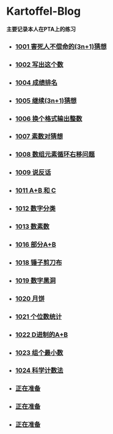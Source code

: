 # Kartoffel-Blog
**主要记录本人在PTA上的练习**

 * ### [1001 害死人不偿命的(3n+1)猜想 ](https://github.com/Kartoffel-chen/Blog-PTA/blob/master/Blog/2019-12-20%20PTA1001.md)
 * ### [1002 写出这个数 ](https://github.com/Kartoffel-chen/Blog-PTA/blob/master/Blog/2019-12-20%20PTA1002.md)
 * ### [1004 成绩排名](https://github.com/Kartoffel-chen/Blog-PTA/blob/master/Blog/2019-12-20%20PTA1004.md)
 * ### [1005 继续(3n+1)猜想](https://github.com/Kartoffel-chen/Blog-PTA/blob/master/Blog/2019-12-20%20PTA1005.md)
 * ### [1006 换个格式输出整数](https://github.com/Kartoffel-chen/Blog-PTA/blob/master/Blog/2019-12-20%20PTA1006.md)
 * ### [1007 素数对猜想](https://github.com/Kartoffel-chen/Blog-PTA/blob/master/Blog/2019-12-27%20PTA1007.md)
 * ### [1008 数组元素循环右移问题](https://github.com/Kartoffel-chen/Blog-PTA/blob/master/Blog/2019-12-20%20PTA1008.md)
 * ### [1009 说反话](https://github.com/Kartoffel-chen/Blog-PTA/blob/master/Blog/2019-12-20%20PTA1009.md)
 * ### [1011 A+B 和 C](https://github.com/Kartoffel-chen/Blog-PTA/blob/master/Blog/2019-12-20%20PTA1011.md)
 * ### [1012 数字分类](https://github.com/Kartoffel-chen/Blog-PTA/blob/master/Blog/2019-12-20%20PTA1012.md)
 * ### [1013 数素数 ](https://github.com/Kartoffel-chen/Blog-PTA/blob/master/Blog/2019-12-20%20PTA1013.md)
 * ### [1016 部分A+B](https://github.com/Kartoffel-chen/Blog-PTA/blob/master/Blog/2019-12-20%20PTA1016.md)
 * ### [1018 锤子剪刀布](https://github.com/Kartoffel-chen/Blog-PTA/blob/master/Blog/2019-12-21%20PTA1018.md)
 * ### [1019 数字黑洞](https://github.com/Kartoffel-chen/Blog-PTA/blob/master/Blog/2019-12-22%20PTA1019.md)
 * ### [1020 月饼](https://github.com/Kartoffel-chen/Blog-PTA/blob/master/Blog/2019-12-22%20PTA1020.md)
 * ### [1021 个位数统计](https://github.com/Kartoffel-chen/Blog-PTA/blob/master/Blog/2019-12-23%20PTA1021.md)
 * ### [1022 D进制的A+B](https://github.com/Kartoffel-chen/Blog-PTA/blob/master/Blog/2019-12-24%20PTA1022.md)
 * ### [1023 组个最小数](https://github.com/Kartoffel-chen/Blog-PTA/blob/master/Blog/2019-12-24%20PTA1023.md)
 * ### [1024 科学计数法](https://github.com/Kartoffel-chen/Blog-PTA/blob/master/Blog/2019-12-25%20PTA1024.md)
 * ### [正在准备]()
 * ### [正在准备]()
 * ### [正在准备]()
 
